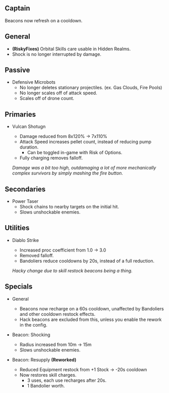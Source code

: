 ## Captain

Beacons now refresh on a cooldown.

## General

- **(RiskyFixes)** Orbital Skills care usable in Hidden Realms.
- Shock is no longer interrupted by damage.

## Passive

- Defensive Microbots
	- No longer deletes stationary projectiles. (ex. Gas Clouds, Fire Pools)
	- No longer scales off of attack speed.
	- Scales off of drone count.
	
## Primaries

- Vulcan Shotugn
	- Damage reduced from 8x120% -> 7x110%
	- Attack Speed increases pellet count, instead of reducing pump duration.
		- Can be toggled in-game with Risk of Options.
	- Fully charging removes falloff.
	
	*Damage was a bit too high, outdamaging a lot of more mechanically complex survivors by simply mashing the fire button.*
	
## Secondaries

- Power Taser
	- Shock chains to nearby targets on the initial hit.
	- Slows unshockable enemies.
	
## Utilities

- Diablo Strike
	- Increased proc coefficient from 1.0 -> 3.0
	- Removed falloff.
	- Bandoliers reduce cooldowns by 20s, instead of a full reduction.
	
	*Hacky change due to skill restock beacons being a thing.*
	
## Specials

- General
	- Beacons now recharge on a 60s cooldown, unaffected by Bandoliers and other cooldown restock effects.
	- Hack beacons are excluded from this, unless you enable the rework in the config.
	
- Beacon: Shocking
	- Radius increased from 10m -> 15m
	- Slows unshockable enemies.
	
- Beacon: Resupply **(Reworked)**
	- Reduced Equipment restock from +1 Stock -> -20s cooldown
	- Now restores skill charges.
		- 3 uses, each use recharges after 20s.
		- 1 Bandolier worth.